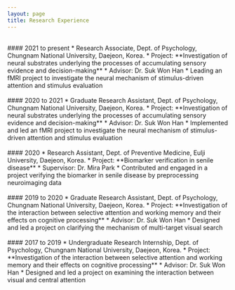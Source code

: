 ```yaml
---
layout: page
title: Research Experience
---
```


<br/>
#### 2021 to present
* Research Associate, Dept. of Psychology, Chungnam National University, Daejeon, Korea.
* Project: **Investigation of neural substrates underlying the processes of accumulating sensory evidence and decision-making**
  * Advisor: Dr. Suk Won Han
  * Leading an fMRI project to investigate the neural mechanism of stimulus-driven attention and stimulus evaluation
<br/>
<br/>
#### 2020 to 2021
* Graduate Research Assistant, Dept. of Psychology, Chungnam National University, Daejeon, Korea.
* Project: **Investigation of neural substrates underlying the processes of accumulating sensory evidence and decision-making**
  * Advisor: Dr. Suk Won Han
  * Implemented and led an fMRI project to investigate the neural mechanism of stimulus-driven attention and stimulus evaluation
<br/>
<br/>
#### 2020
* Research Assistant, Dept. of Preventive Medicine, Eulji University, Daejeon, Korea.
* Project: **Biomarker verification in senile disease**
  * Supervisor: Dr. Mira Park
  * Contributed and engaged in a project verifying the biomarker in senile disease by preprocessing neuroimaging data
<br/>
<br/>
#### 2019 to 2020
* Graduate Research Assistant, Dept. of Psychology, Chungnam National University, Daejeon, Korea.
* Project: **Investigation of the interaction between selective attention and working memory and their effects on cognitive processing**
  * Advisor: Dr. Suk Won Han
  * Designed and led a project on clarifying the mechanism of multi-target visual search
<br/>
<br/>
#### 2017 to 2019
* Undergraduate Research Internship, Dept. of Psychology, Chungnam National University, Daejeon, Korea.
* Project: **Investigation of the interaction between selective attention and working memory and their effects on cognitive processing**
  * Advisor: Dr. Suk Won Han
  * Designed and led a project on examining the interaction between visual and central attention
<br/>



